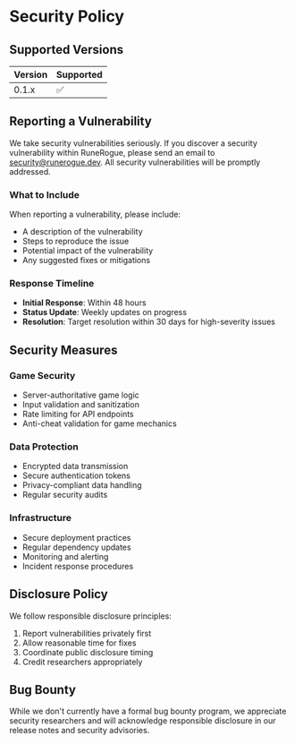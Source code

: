 # Security Policy

## Supported Versions

| Version | Supported          |
| ------- | ------------------ |
| 0.1.x   | :white_check_mark: |

## Reporting a Vulnerability

We take security vulnerabilities seriously. If you discover a security vulnerability within RuneRogue, please send an email to security@runerogue.dev. All security vulnerabilities will be promptly addressed.

### What to Include

When reporting a vulnerability, please include:

- A description of the vulnerability
- Steps to reproduce the issue
- Potential impact of the vulnerability
- Any suggested fixes or mitigations

### Response Timeline

- **Initial Response**: Within 48 hours
- **Status Update**: Weekly updates on progress
- **Resolution**: Target resolution within 30 days for high-severity issues

## Security Measures

### Game Security

- Server-authoritative game logic
- Input validation and sanitization
- Rate limiting for API endpoints
- Anti-cheat validation for game mechanics

### Data Protection

- Encrypted data transmission
- Secure authentication tokens
- Privacy-compliant data handling
- Regular security audits

### Infrastructure

- Secure deployment practices
- Regular dependency updates
- Monitoring and alerting
- Incident response procedures

## Disclosure Policy

We follow responsible disclosure principles:

1. Report vulnerabilities privately first
2. Allow reasonable time for fixes
3. Coordinate public disclosure timing
4. Credit researchers appropriately

## Bug Bounty

While we don't currently have a formal bug bounty program, we appreciate security researchers and will acknowledge responsible disclosure in our release notes and security advisories.
